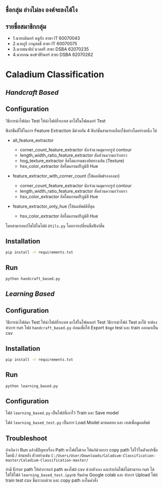 ## ชื่อกลุ่ม อ่างไม่ลง องค์จะลงได้ไง
## รายชื่อสมาชิกกลุ่ม
- 1.นายบดินทร์ หนูรัก สาขา IT 60070043
- 2.นายภูรี กานุสนธิ์ สาขา IT 60070075
- 3.นายชนาธิป นวลศรี สาขา DSBA 62070235
- 4.นายภณ พงษ์วชิรินทร์ สาขา DSBA 62070262
# Caladium Classification

## _Handcraft Based_
## Configuration
วิธีการนำไฟล์มา Test ให้นำไฟล์ที่จะเทส มาใส่ในโฟลเดอร์ Test

ฟังก์ขั่นที่ใช้ในการ Feature Extraction มีด้วยกัน 4 ฟังก์ชั่นสามารถเลือกใช้อย่างใดอย่างหนึ่ง ได้
- all_feature_extractor
    -   corner_count_feature_extractor  นับจำนวนมุมจากรูป contour
    -   length_width_ratio_feature_extractor สัดส่วนความกว้างยาว
    -   hog_texture_extractor ฮิสโตแกรมของทิศทางเส้น (Texture)
    -   hsv_color_extractor ฮิสโตแกรมปริภูมิสี Hue



- feature_extractor_with_corner_count (ให้ผลลัพธ์รองลงมา)
    -   corner_count_feature_extractor  นับจำนวนมุมจากรูป contour
    -   length_width_ratio_feature_extractor สัดส่วนความกว้างยาว
    -   hsv_color_extractor ฮิสโตแกรมปริภูมิสี Hue


- feature_extractor_only_hue (ให้ผลลัพธ์ดีที่สุด
    -   hsv_color_extractor ฮิสโตแกรมปริภูมิสี Hue

โดยสามารถแก้ไขได้ในไฟล์ ```Utils.py``` โดยการเปลี่ยนชื่อฟังก์ชั่น

## Installation
```sh
pip install -r requirements.txt
```

## Run
```sh
python handcraft_based.py
```
## _Learning Based_
## Configuration
วิธีการนำไฟล์มา Test ให้นำไฟล์ที่จะเทส มาใส่ในโฟลเดอร์ Test
วิธีการนำไฟล์ Test มาใช้ จะต้องทำการ run ไฟล์ ```handcraft_based.py``` ก่อนเพื่อให้ Export ข้อมูล test และ train ออกมาเป็น csv
## Installation
```sh
pip install -r requirements.txt
```

## Run
```sh
python learning_based.py
```
## Configuration
ไฟล์ ```learning_based.py``` เป็นไฟล์ที่เอาไว้ Train และ Save model 

ไฟล์ ```learning_based_test.py``` เป็นการ Load Model มาทดสอบ และ เทสเพื่อดูผลลัพธ์

## Troubleshoot 
ถ้าเกิดว่า Run แล้วมีปัญหาเรื่อง Path หาไฟล์ไม่เจอ ให้แก้ด้วยการ copy path ใส่ไว้ในตัวแปรชื่อ โดยมี / ด้านหลัง
ตัวอย่างเช่น ```C:/Users/User/Downloads/Caladium-Classification-master/Caladium-Classification-master/``` 

ถ้ามี Error path ให้ทำการแก้ path ของไฟล์ csv ด้วยตัวเอง
และถ้าเกิดไฟล์ไม่สามารถ run ได้ ให้ใช้ไฟล์ ```learning_based_test.ipynb``` รันผ่าน Google colab 
และ ทำการ Upload ไฟล์ train test csv ขึ้นระบบด้วย และ copy path ลงในคำสั่ง


